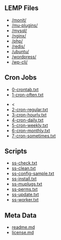 <h2>LEMP Files</h2>

<ul>
<li><a href="monit/">/monit/</a></li>
<li><a href="mu-plugins/">/mu-plugins/</a></li>
<li><a href="mysql/">/mysql/</a></li>
<li><a href="nginx/">/nginx/</a></li>
<li><a href="php/">/php/</a></li>
<li><a href="redis/">/redis/</a></li>
<li><a href="ubuntu/">/ubuntu/</a></li>
<li><a href="wordpress/">/wordpress/</a></li>
<li><a href="wp-cli/">/wp-cli/</a></li>
</ul>

<h2>Cron Jobs</h2>

* <a href="0-crontab.txt">0-crontab.txt</a>
* <a href="1-cron-often.txt">1-cron-often.txt</a>

<ul>
<li><</li>
<li><a href="2-cron-regular.txt">2-cron-regular.txt</a></li>
<li><a href="3-cron-hourly.txt">3-cron-hourly.txt</a></li>
<li><a href="4-cron-daily.txt">4-cron-daily.txt</a></li>
<li><a href="5-cron-weekly.txt">5-cron-weekly.txt</a></li>
<li><a href="6-cron-monthly.txt">6-cron-monthly.txt</a></li>
<li><a href="7-cron-sometimes.txt">7-cron-sometimes.txt</a></li>
</ul>

<h2>Scripts</h2>

<ul>
<li><a href="ss-check.txt">ss-check.txt</a></li>
<li><a href="ss-clean.txt">ss-clean.txt</a></li>
<li><a href="ss-config-sample.txt">ss-config-sample.txt</a></li>
<li><a href="ss-install.txt">ss-install.txt</a></li>
<li><a href="ss-muplugs.txt">ss-muplugs.txt</a></li>
<li><a href="ss-perms.txt">ss-perms.txt</a></li>
<li><a href="ss-update.txt">ss-update.txt</a></li>
<li><a href="ss-worker.txt">ss-worker.txt</a></li>
</ul>

<h2>Meta Data</h2>

<ul>
<li><a href="readme.md">readme.md</a></li>
<li><a href="license.md">license.md</a></li>
</ul>
